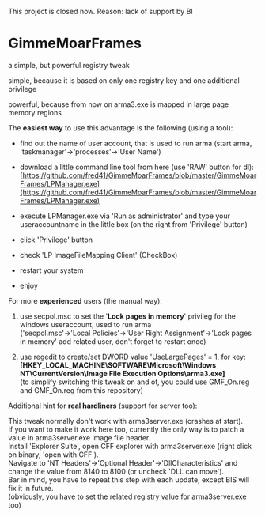 This project is closed now.
Reason: lack of support by BI



GimmeMoarFrames
===============

a simple, but powerful registry tweak

simple, because it is based on only one registry key and one additional privilege 

powerful, because from now on arma3.exe is mapped in large page memory regions



The **easiest way** to use this advantage is the following (using a tool):

- find out the name of user account, that is used to run arma (start arma, 'taskmanager'->'processes'->'User Name')

- download a little command line tool from here (use 'RAW' button for dl):     
[https://github.com/fred41/GimmeMoarFrames/blob/master/GimmeMoarFrames/LPManager.exe](https://github.com/fred41/GimmeMoarFrames/blob/master/GimmeMoarFrames/LPManager.exe)      

- execute LPManager.exe via 'Run as administrator' and type your useraccountname in the little box (on the right from 'Privilege' button)     

- click 'Privilege' button    

- check 'LP ImageFileMapping Client' (CheckBox)    

- restart your system     

- enjoy     



For more **experienced** users (the manual way):

1. use secpol.msc to set the '**Lock pages in memory**' privileg for the windows useraccount, used to run arma   
('secpol.msc'->'Local Policies'->'User Right Assignment'->'Lock pages in memory' add related user, don't forget to restart once)   

2. use regedit to create/set DWORD value 'UseLargePages' = 1, for key:     
**[HKEY\_LOCAL\_MACHINE\SOFTWARE\Microsoft\Windows NT\CurrentVersion\Image File Execution Options\arma3.exe]**    
(to simplify switching this tweak on and of, you could use GMF_On.reg and GMF_On.reg from this repository)
 


Additional hint for **real hardliners** (support for server too):

This tweak normally don't work with arma3server.exe (crashes at start).   
If you want to make it work here too, currently the only way is to patch a value in arma3server.exe image file header.   
Install 'Explorer Suite', open CFF explorer with arma3server.exe (right click on binary, 'open with CFF').   
Navigate to 'NT Headers'->'Optional Header'->'DllCharacteristics' and change the value from 8140 to 8100 (or uncheck 'DLL can move').   
Bar in mind, you have to repeat this step with each update, except BIS will fix it in future.   
(obviously, you have to set the related registry value for arma3server.exe too)    

